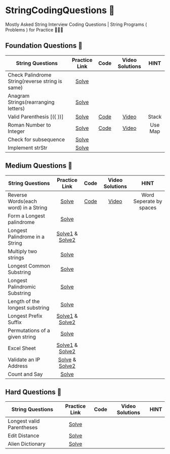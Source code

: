 # StringCodingQuestions 🚀
Mostly Asked String Interview Coding Questions | String Programs ( Problems ) for Practice 👩🏻‍💻

## Foundation Questions 🚀
| String Questions  | Practice Link | Code | Video Solutions | HINT
| ------------- | :-------------: | :-------------: | :---------: |:---------: |
Check Palindrome String(reverse string is same) | [Solve](https://practice.geeksforgeeks.org/problems/palindrome-string0817/1) |
Anagram Strings(rearranging letters)         | [Solve](https://leetcode.com/problems/valid-anagram/)     |
Valid  Parenthesis [({ })]                   | [Solve](https://leetcode.com/problems/valid-parentheses/) | [Code]() | [Video](https://www.youtube.com/watch?v=rvFnUMlwUYo) | Stack 
Roman Number to Integer                      | [Solve](https://leetcode.com/problems/roman-to-integer/)  | [Code](https://github.com/RecursiveSharma/StringCodingQuestions/blob/main/RomanToInteger.md) | [Video](#) | Use Map
Check for subsequence                        | [Solve](https://leetcode.com/problems/is-subsequence/)    |
Implement strStr                             | [Solve](https://leetcode.com/problems/implement-strstr/)  |


## Medium Questions 🚀
| String Questions  | Practice Link | Code | Video Solutions | HINT
| ------------- | :-------------: | :-------------: | :---------: |:---------: |
Reverse Words(each word) in a String        | [Solve](https://leetcode.com/problems/reverse-words-in-a-string/) | [Code](https://github.com/RecursiveSharma/StringCodingQuestions/blob/main/ReverseWords.md)| [Video](https://youtu.be/rt67FWYD1mQ) | Word Seperate by spaces
Form a Longest palindrome                   | [Solve](https://leetcode.com/problems/longest-palindrome/) |
Longest Palindrome in a String              | [Solve1](https://practice.geeksforgeeks.org/problems/longest-palindrome-in-a-string3411/1) & [Solve2](https://leetcode.com/problems/longest-palindrome/)
Multiply two strings                        | [Solve](https://leetcode.com/problems/multiply-strings/)
Longest Common Substring                    | [Solve](https://practice.geeksforgeeks.org/problems/longest-common-substring1452/1)
Longest Palindromic Substring               | [Solve](https://leetcode.com/problems/longest-palindromic-substring/)
Length of the longest substring             | [Solve](https://practice.geeksforgeeks.org/problems/length-of-the-longest-substring3036/1)
Longest Prefix Suffix                       | [Solve1](https://practice.geeksforgeeks.org/problems/longest-prefix-suffix2527/1) & [Solve2](https://leetcode.com/problems/longest-common-prefix/)
Permutations of a given string              | [Solve](https://practice.geeksforgeeks.org/problems/permutations-of-a-given-string2041/1)
Excel Sheet                                 | [Solve1]( https://leetcode.com/problems/excel-sheet-column-number/)   & [Solve2](https://practice.geeksforgeeks.org/problems/excel-sheet5448/1)
Validate an IP Address                      | [Solve](https://leetcode.com/problems/validate-ip-address/)   & [Solve2](https://practice.geeksforgeeks.org/problems/validate-an-ip-address-1587115621/1/)
Count and Say                               | [Solve](https://leetcode.com/problems/count-and-say/)

## Hard Questions 🚀
| String Questions  | Practice Link | Code | Video Solutions | HINT
| ------------- | :-------------: | :-------------: | :---------: |:---------: |
Longest valid Parentheses                  | [Solve](https://leetcode.com/problems/longest-valid-parentheses/)
Edit Distance                              | [Solve](https://leetcode.com/problems/edit-distance/)
Alien Dictionary                           | [Solve](https://practice.geeksforgeeks.org/problems/alien-dictionary/1)
